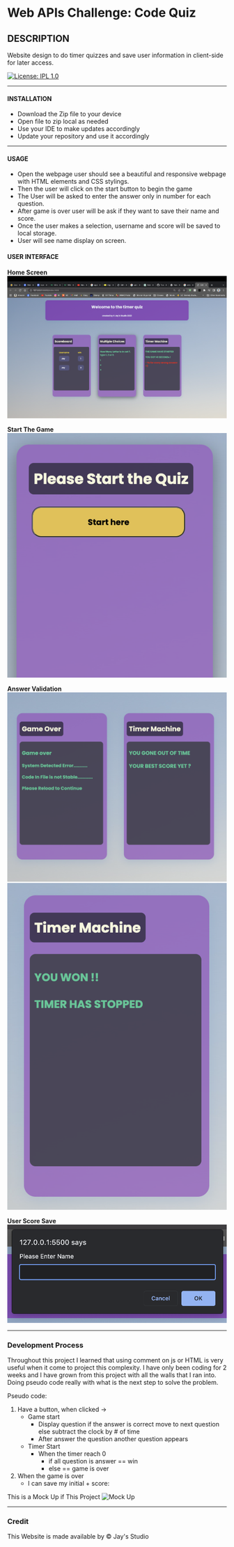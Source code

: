 # Web APIs Challenge: Code Quiz

## DESCRIPTION 
Website design to do timer quizzes and save user information in client-side for later access.

[![License: IPL 1.0](https://img.shields.io/badge/License-IPL_1.0-blue.svg)](https://opensource.org/licenses/IPL-1.0)

---







#### INSTALLATION 
* Download the Zip file to your device
* Open file to zip local as needed
* Use your IDE to make updates accordingly
* Update your repository and use it accordingly




----



#### USAGE 
* Open the webpage user should see a beautiful and responsive webpage with HTML elements and CSS stylings.
* Then the user will click on the start button to begin the game
* The User will be asked to enter the answer only in number for each question.
* After game is over user will be ask if they want to save their name and score.
* Once the user makes a selection, username and score will be saved to local storage.
* User will see name display on screen.


#### USER INTERFACE


**Home Screen**
![ON LOAD](./images/Welcome%20Screen.png)

**Start The Game**
![TO START GAME CLICK HERE](./images/To-start.png)

**Answer Validation**
![IF USER FAIL TO ANSWER BEFORE TIME](./images/Lose.png)
![IF USER ANSWER ALL QUESTIONS CORRECTLY](./images/Won.png)

**User Score Save**
![USER WILL BE ABLE TO SAVE THEIR NAME ON SCORE BOARD](./images/Prompt.png)


------




### Development Process



Throughout this project I learned that using comment on js or HTML is very useful when it come to project this complexity. I have only been coding for 2 weeks and I have grown from this project with all the walls that I ran into. Doing pseudo code really with what is the next step to solve the problem.

Pseudo code:
1. Have a button, when clicked ->
    * Game start
        * Display question
            if the answer is correct move to next question
            else subtract the clock by # of time
        * After answer the question another question appears
    * Timer Start
        * When the timer reach 0
            * if all question is answer == win 
            * else == game is over
2. When the game is over
    * I can save my initial + score:

This is a Mock Up if This Project
![Mock Up](./asset/images/04-web-apis-homework-demo.gif)



---


### Credit

This Website is made available by © Jay's Studio 
